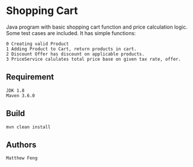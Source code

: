# Shopping Cart
Java program with basic shopping cart function and price calculation logic. Some test cases are included. 
It has simple functions: 

    0 Creating valid Product
    1 Adding Product to Cart, return products in cart.
    2 Discount Offer has discount on applicable products.
    3 PriceService calulates total price base on given tax rate, offer.

## Requirement

    JDK 1.8
    Maven 3.6.0

## Build

    mvn clean install
    
## Authors

    Matthew Feng
    
